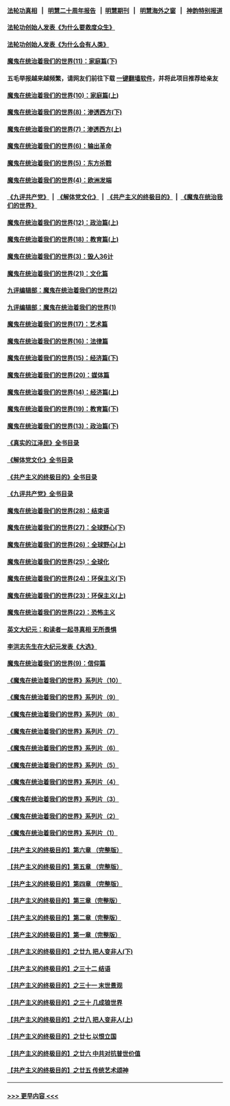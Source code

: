 #### [法轮功真相](https://github.com/gfw-breaker/truth/blob/master/README.md?t=0) &nbsp;&nbsp;|&nbsp;&nbsp; [明慧二十周年报告](https://github.com/gfw-breaker/mh-reports/blob/master/README.md?t=0) &nbsp;&nbsp;|&nbsp;&nbsp;[明慧期刊](https://github.com/gfw-breaker/mh-qikan) &nbsp;&nbsp;|&nbsp;&nbsp; [明慧海外之窗](https://github.com/gfw-breaker/mh-news/blob/master/README.md?t=0) &nbsp;&nbsp;|&nbsp;&nbsp; [神韵特别报道](https://github.com/gfw-breaker/mh-news/blob/master/shenyun.md?t=0)
#### [法轮功创始人发表《为什么要救度众生》](../pages/nsc422/n13975246.md?t=05030343) 
#### [法轮功创始人发表《为什么会有人类》](../pages/nsc422/n13912117.md?t=05030343) 
#### [魔鬼在统治着我们的世界(11)：家庭篇(下)](../pages/nsc422/n10440961.md?t=05030343) 
#### 五毛举报越来越频繁，请网友们前往下载 [一键翻墙软件](https://github.com/gfw-breaker/ssr-accounts)，并将此项目推荐给亲友
#### [魔鬼在统治着我们的世界(10)：家庭篇(上)](../pages/nsc422/n10435448.md?t=05030343) 
#### [魔鬼在统治着我们的世界(8)：渗透西方(下)](../pages/nsc422/n10429603.md?t=05030343) 
#### [魔鬼在统治着我们的世界(7)：渗透西方(上)](../pages/nsc422/n10426013.md?t=05030343) 
#### [魔鬼在统治着我们的世界(6)：输出革命](../pages/nsc422/n10421536.md?t=05030343) 
#### [魔鬼在统治着我们的世界(5)：东方杀戮](../pages/nsc422/n10417707.md?t=05030343) 
#### [魔鬼在统治着我们的世界(4)：欧洲发端](../pages/nsc422/n10414890.md?t=05030343) 
#### [《九评共产党》](https://github.com/begood0513/9ping.md/blob/master/README.md) &nbsp;|&nbsp; [《解体党文化》](../../../../jtdwh.md/blob/master/README.md)  &nbsp;|&nbsp; [《共产主义的终极目的》](../../../../gczydzjmd.md/blob/master/README.md) &nbsp;|&nbsp; [《魔鬼在统治我们的世界》](../../../../mgztzwmdsj.md/blob/master/README.md) 
#### [魔鬼在统治着我们的世界(12)：政治篇(上)](../pages/nsc422/n10444576.md?t=05030343) 
#### [魔鬼在统治着我们的世界(18)：教育篇(上)](../pages/nsc422/n10526970.md?t=05030343) 
#### [魔鬼在统治着我们的世界(3)：毁人36计](../pages/nsc422/n10411583.md?t=05030343) 
#### [魔鬼在统治着我们的世界(21)：文化篇](../pages/nsc422/n10597706.md?t=05030343) 
#### [九评编辑部：魔鬼在统治着我们的世界(2)](../pages/nsc422/n10410036.md?t=05030343) 
#### [九评编辑部：魔鬼在统治着我们的世界(1)](../pages/nsc422/n10406825.md?t=05030343) 
#### [魔鬼在统治着我们的世界(17)：艺术篇](../pages/nsc422/n10499093.md?t=05030343) 
#### [魔鬼在统治着我们的世界(16)：法律篇](../pages/nsc422/n10485969.md?t=05030343) 
#### [魔鬼在统治着我们的世界(15)：经济篇(下)](../pages/nsc422/n10469975.md?t=05030343) 
#### [魔鬼在统治着我们的世界(20)：媒体篇](../pages/nsc422/n10586579.md?t=05030343) 
#### [魔鬼在统治着我们的世界(14)：经济篇(上)](../pages/nsc422/n10457370.md?t=05030343) 
#### [魔鬼在统治着我们的世界(19)：教育篇(下)](../pages/nsc422/n10564808.md?t=05030343) 
#### [魔鬼在统治着我们的世界(13)：政治篇(下)](../pages/nsc422/n10448270.md?t=05030343) 
#### [《真实的江泽民》全书目录](../pages/nsc422/n13721399.md?t=05030343) 
#### [《解体党文化》全书目录](../pages/nsc422/n13721157.md?t=05030343) 
#### [《共产主义的终极目的》全书目录](../pages/nsc422/n13721048.md?t=05030343) 
#### [《九评共产党》全书目录](../pages/nsc422/n13708085.md?t=05030343) 
#### [魔鬼在统治着我们的世界(28)：结束语](../pages/nsc422/n10936246.md?t=05030343) 
#### [魔鬼在统治着我们的世界(27)：全球野心(下)](../pages/nsc422/n10928319.md?t=05030343) 
#### [魔鬼在统治着我们的世界(26)：全球野心(上)](../pages/nsc422/n10900318.md?t=05030343) 
#### [魔鬼在统治着我们的世界(25)：全球化](../pages/nsc422/n10788205.md?t=05030343) 
#### [魔鬼在统治着我们的世界(24)：环保主义(下)](../pages/nsc422/n10695307.md?t=05030343) 
#### [魔鬼在统治着我们的世界(23)：环保主义(上)](../pages/nsc422/n10688613.md?t=05030343) 
#### [魔鬼在统治着我们的世界(22)：恐怖主义](../pages/nsc422/n10614727.md?t=05030343) 
#### [英文大纪元：和读者一起寻真相 无所畏惧](../pages/nsc422/n12542027.md?t=05030343) 
#### [李洪志先生在大纪元发表《大选》](../pages/nsc422/n12534746.md?t=05030343) 
#### [魔鬼在统治着我们的世界(9)：信仰篇](../pages/nsc422/n10432159.md?t=05030343) 
#### [《魔鬼在统治着我们的世界》系列片（10）](../pages/nsc422/n12292670.md?t=05030343) 
#### [《魔鬼在统治着我们的世界》系列片（9）](../pages/nsc422/n12290859.md?t=05030343) 
#### [《魔鬼在统治着我们的世界》系列片（8）](../pages/nsc422/n12287445.md?t=05030343) 
#### [《魔鬼在统治着我们的世界》系列片（7）](../pages/nsc422/n12283425.md?t=05030343) 
#### [《魔鬼在统治着我们的世界》系列片（6）](../pages/nsc422/n12282314.md?t=05030343) 
#### [《魔鬼在统治着我们的世界》系列片（5）](../pages/nsc422/n12281419.md?t=05030343) 
#### [《魔鬼在统治着我们的世界》系列片（4）](../pages/nsc422/n12274024.md?t=05030343) 
#### [《魔鬼在统治着我们的世界》系列片（3）](../pages/nsc422/n12271322.md?t=05030343) 
#### [《魔鬼在统治着我们的世界》系列片（2）](../pages/nsc422/n12269049.md?t=05030343) 
#### [《魔鬼在统治着我们的世界》系列片（1）](../pages/nsc422/n12267575.md?t=05030343) 
#### [【共产主义的终极目的】第六章 （完整版）](../pages/nsc422/n11428913.md?t=05030343) 
#### [【共产主义的终极目的】第五章 （完整版）](../pages/nsc422/n11428912.md?t=05030343) 
#### [【共产主义的终极目的】第四章 （完整版）](../pages/nsc422/n11428907.md?t=05030343) 
#### [【共产主义的终极目的】第三章（完整版）](../pages/nsc422/n11428848.md?t=05030343) 
#### [【共产主义的终极目的】第二章（完整版）](../pages/nsc422/n11428831.md?t=05030343) 
#### [【共产主义的终极目的】第一章（完整版）](../pages/nsc422/n11417651.md?t=05030343) 
#### [【共产主义的终极目的】之廿九 把人变非人(下)](../pages/nsc422/n11344140.md?t=05030343) 
#### [【共产主义的终极目的】之三十二 结语](../pages/nsc422/n11360535.md?t=05030343) 
#### [【共产主义的终极目的】之三十一 末世景观](../pages/nsc422/n11351129.md?t=05030343) 
#### [【共产主义的终极目的】之三十 几成狼世界](../pages/nsc422/n11348280.md?t=05030343) 
#### [【共产主义的终极目的】之廿八 把人变非人(上)](../pages/nsc422/n11340492.md?t=05030343) 
#### [【共产主义的终极目的】之廿七 以恨立国](../pages/nsc422/n11336944.md?t=05030343) 
#### [【共产主义的终极目的】之廿六 中共对抗普世价值](../pages/nsc422/n11324785.md?t=05030343) 
#### [【共产主义的终极目的】之廿五 传统艺术颂神](../pages/nsc422/n11296396.md?t=05030343) 

----
#### [ >>> 更早内容 <<< ](../indexes/nsc422-earlier.md)
